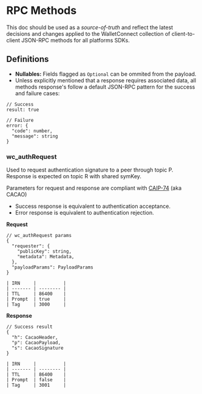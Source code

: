 # RPC Methods

This doc should be used as a _source-of-truth_ and reflect the latest decisions and changes applied to the WalletConnect collection of client-to-client JSON-RPC methods for all platforms SDKs.

## Definitions

- **Nullables:** Fields flagged as `Optional` can be ommited from the payload.
- Unless explicitly mentioned that a response requires associated data, all methods response's follow a default JSON-RPC pattern for the success and failure cases:

```jsonc
// Success
result: true

// Failure
error: {
  "code": number,
  "message": string
}
```

### wc_authRequest

Used to request authentication signature to a peer through topic P. Response is expected on topic R with shared symKey.

Parameters for request and response are compliant with [CAIP-74](https://github.com/ChainAgnostic/CAIPs/blob/master/CAIPs/caip-74.md) (aka CACAO)

- Success response is equivalent to authentication acceptance.
- Error response is equivalent to authentication rejection.

**Request**

```jsonc
// wc_authRequest params
{
  "requester": {
    "publicKey": string,
    "metadata": Metadata,
  },
  "payloadParams": PayloadParams
}

| IRN     |          |
| ------- | -------- |
| TTL     | 86400    |
| Prompt  | true     |
| Tag     | 3000     |

```

**Response**

```jsonc
// Success result
{
  "h": CacaoHeader,
  "p": CacaoPayload,
  "s": CacaoSignature
}

| IRN     |          |
| ------- | -------- |
| TTL     | 86400    |
| Prompt  | false    |
| Tag     | 3001     |
```

